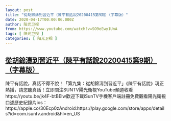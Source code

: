 ```yaml
---
layout: post
title: "從胡錦濤到習近平（陳平有話說20200415第9期）（字幕版）"
date: 2020-04-17T00:00:06.000Z
author: 阳光卫视
from: https://www.youtube.com/watch?v=SO9eEwy1UnA
tags: [ 阳光卫视 ]
categories: [ 阳光卫视 ]
---
```

<!--1587081606000-->
[從胡錦濤到習近平（陳平有話說20200415第9期）（字幕版）](https://www.youtube.com/watch?v=SO9eEwy1UnA)
------

<div>
陳平有話說，真話不得不說！「第九集：從胡錦濤到習近平」《陳平有話說》現正熱播，請您聽真話！立即關注SUNTV陽光衛視YouTube頻道收看https://youtu.be/jk4F-btBElw歡迎下載iSunTV手機客戶端註冊免費觀看陽光衛視口述歷史紀錄片ios：https://apple.co/30Ecp0zAndroid:https://play.google.com/store/apps/details?id=com.isuntv.android&hl=en_US
</div>
